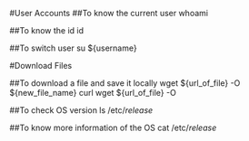 #User Accounts
##To know the current user
whoami

##To know the id
id

##To switch user
su ${username}

#Download Files

##To download a file and save it locally
wget ${url_of_file} -O ${new_file_name}
curl wget ${url_of_file} -O

##To check OS version
ls /etc/*release*

##To know more information of the OS
cat /etc/*release*


